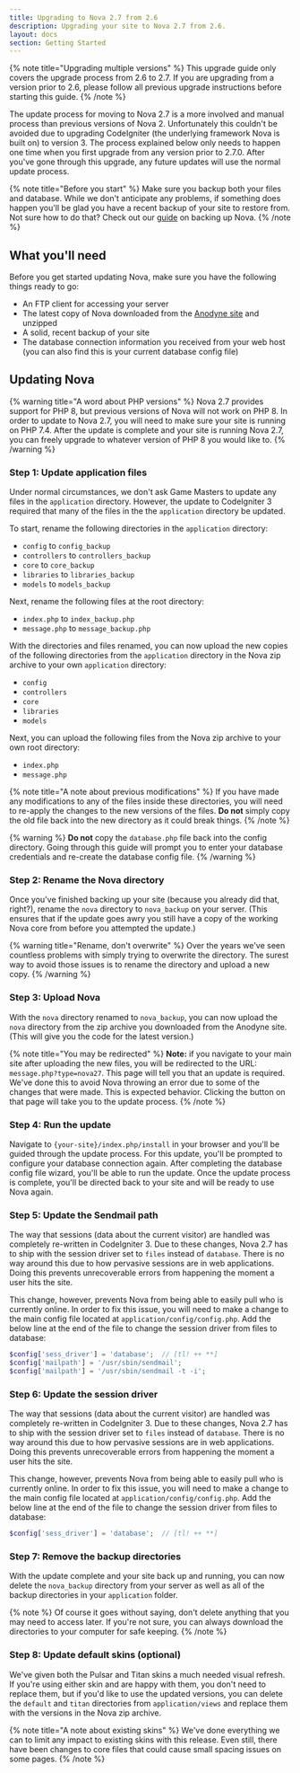 ```yaml
---
title: Upgrading to Nova 2.7 from 2.6
description: Upgrading your site to Nova 2.7 from 2.6.
layout: docs
section: Getting Started
---
```


{% note title="Upgrading multiple versions" %}
This upgrade guide only covers the upgrade process from 2.6 to 2.7. If you are upgrading from a version prior to 2.6, please follow all previous upgrade instructions before starting this guide.
{% /note %}

The update process for moving to Nova 2.7 is a more involved and manual process than previous versions of Nova 2. Unfortunately this couldn't be avoided due to upgrading CodeIgniter (the underlying framework Nova is built on) to version 3. The process explained below only needs to happen one time when you first upgrade from any version prior to 2.7.0. After you've gone through this upgrade, any future updates will use the normal update process.

{% note title="Before you start" %}
Make sure you backup both your files and database. While we don't anticipate any problems, if something does happen you'll be glad you have a recent backup of your site to restore from. Not sure how to do that? Check out our [guide](/docs/2.7/resources/backing-up-nova) on backing up Nova.
{% /note %}

## What you'll need

Before you get started updating Nova, make sure you have the following things ready to go:

- An FTP client for accessing your server
- The latest copy of Nova downloaded from the [Anodyne site](https://anodyne-productions.com) and unzipped
- A solid, recent backup of your site
- The database connection information you received from your web host (you can also find this is your current database config file)

## Updating Nova

{% warning title="A word about PHP versions" %}
Nova 2.7 provides support for PHP 8, but previous versions of Nova will not work on PHP 8. In order to update to Nova 2.7, you will need to make sure your site is running on PHP 7.4. After the update is complete and your site is running Nova 2.7, you can freely upgrade to whatever version of PHP 8 you would like to.
{% /warning %}

### Step 1: Update application files

Under normal circumstances, we don't ask Game Masters to update any files in the `application` directory. However, the update to CodeIgniter 3 required that many of the files in the the `application` directory be updated.

To start, rename the following directories in the `application` directory:

- `config` to `config_backup`
- `controllers` to `controllers_backup`
- `core` to `core_backup`
- `libraries` to `libraries_backup`
- `models` to `models_backup`

Next, rename the following files at the root directory:

- `index.php` to `index_backup.php`
- `message.php` to `message_backup.php`

With the directories and files renamed, you can now upload the new copies of the following directories from the `application` directory in the Nova zip archive to your own `application` directory:

- `config`
- `controllers`
- `core`
- `libraries`
- `models`

Next, you can upload the following files from the Nova zip archive to your own root directory:

- `index.php`
- `message.php`

{% note title="A note about previous modifications" %}
If you have made any modifications to any of the files inside these directories, you will need to re-apply the changes to the new versions of the files. **Do not** simply copy the old file back into the new directory as it could break things.
{% /note %}

{% warning %}
**Do not** copy the `database.php` file back into the config directory. Going through this guide will prompt you to enter your database credentials and re-create the database config file.
{% /warning %}

### Step 2: Rename the Nova directory

Once you've finished backing up your site (because you already did that, right?), rename the `nova` directory to `nova_backup` on your server. (This ensures that if the update goes awry you still have a copy of the working Nova core from before you attempted the update.)

{% warning title="Rename, don't overwrite" %}
Over the years we've seen countless problems with simply trying to overwrite the directory. The surest way to avoid those issues is to rename the directory and upload a new copy.
{% /warning %}

### Step 3: Upload Nova

With the `nova` directory renamed to `nova_backup`, you can now upload the `nova` directory from the zip archive you downloaded from the Anodyne site. (This will give you the code for the latest version.)

{% note title="You may be redirected" %}
**Note:** if you navigate to your main site after uploading the new files, you will be redirected to the URL: `message.php?type=nova27`. This page will tell you that an update is required. We've done this to avoid Nova throwing an error due to some of the changes that were made. This is expected behavior. Clicking the button on that page will take you to the update process.
{% /note %}

### Step 4: Run the update

Navigate to `{your-site}/index.php/install` in your browser and you'll be guided through the update process. For this update, you'll be prompted to configure your database connection again. After completing the database config file wizard, you'll be able to run the update. Once the update process is complete, you'll be directed back to your site and will be ready to use Nova again.

### Step 5: Update the Sendmail path

The way that sessions (data about the current visitor) are handled was completely re-written in CodeIgniter 3. Due to these changes, Nova 2.7 has to ship with the session driver set to `files` instead of `database`. There is no way around this due to how pervasive sessions are in web applications. Doing this prevents unrecoverable errors from happening the moment a user hits the site.

This change, however, prevents Nova from being able to easily pull who is currently online. In order to fix this issue, you will need to make a change to the main config file located at `application/config/config.php`. Add the below line at the end of the file to change the session driver from files to database:

```php
$config['sess_driver'] = 'database';  // [tl! ++ **]
$config['mailpath'] = '/usr/sbin/sendmail';
$config['mailpath'] = '/usr/sbin/sendmail -t -i';
```

### Step 6: Update the session driver

The way that sessions (data about the current visitor) are handled was completely re-written in CodeIgniter 3. Due to these changes, Nova 2.7 has to ship with the session driver set to `files` instead of `database`. There is no way around this due to how pervasive sessions are in web applications. Doing this prevents unrecoverable errors from happening the moment a user hits the site.

This change, however, prevents Nova from being able to easily pull who is currently online. In order to fix this issue, you will need to make a change to the main config file located at `application/config/config.php`. Add the below line at the end of the file to change the session driver from files to database:

```php
$config['sess_driver'] = 'database';  // [tl! ++ **]
```

### Step 7: Remove the backup directories

With the update complete and your site back up and running, you can now delete the `nova_backup` directory from your server as well as all of the backup directories in your `application` folder.

{% note %}
Of course it goes without saying, don't delete anything that you may need to access later. If you're not sure, you can always download the directories to your computer for safe keeping.
{% /note %}

### Step 8: Update default skins (optional)

We've given both the Pulsar and Titan skins a much needed visual refresh. If you're using either skin and are happy with them, you don't need to replace them, but if you'd like to use the updated versions, you can delete the `default` and `titan` directories from `application/views` and replace them with the versions in the Nova zip archive.

{% note title="A note about existing skins" %}
We've done everything we can to limit any impact to existing skins with this release. Even still, there have been changes to core files that could cause small spacing issues on some pages.
{% /note %}

